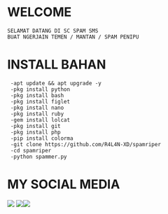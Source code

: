 # WELCOME
    SELAMAT DATANG DI SC SPAM SMS
    BUAT NGERJAIN TEMEN / MANTAN / SPAM PENIPU
# INSTALL BAHAN
     -apt update && apt upgrade -y
     -pkg install python
     -pkg install bash
     -pkg install figlet
     -pkg install nano
     -pkg install ruby
     -gem install lolcat
     -pkg install git
     -pkg install php
     -pip install colorma
     -git clone https://github.com/R4L4N-XD/spamriper
     -cd spamriper
     -python spammer.py

# MY SOCIAL MEDIA
 ​[![](https://img.shields.io/badge/Youtube-blue?logo=Youtube&logoColor=red&labelColor=white)](https://youtube.com/channel/UCwCRIqqgKIalGxA1lTs6gWg)
 [![](https://img.shields.io/badge/Facebook-blue?logo=Facebook&logoColor=blue&labelColor=white)](https://www.facebook.com/100000465426870) 
 ​[![](https://img.shields.io/badge/Whatsapp-CHAT-red?logo=Whatsapp&logoColor=Brightgreen&labelColor=white)](https://wa.me/6288286384163?text=Asalamualaikum+bang) <br><br> 
